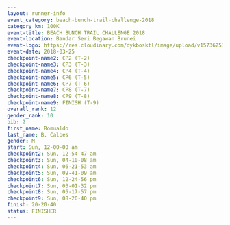 ```yaml
---
layout: runner-info 
event_category: beach-bunch-trail-challenge-2018 
category_km: 100K 
event-title: BEACH BUNCH TRAIL CHALLENGE 2018 
event-location: Bandar Seri Begawan Brunei 
event-logo: https://res.cloudinary.com/dykbosktl/image/upload/v1573625354/Logo/Logo_qug4sc.jpg 
event-date: 2018-03-25 
checkpoint-name2: CP2 (T-2) 
checkpoint-name3: CP3 (T-3) 
checkpoint-name4: CP4 (T-4) 
checkpoint-name5: CP6 (T-5) 
checkpoint-name6: CP7 (T-6) 
checkpoint-name7: CP8 (T-7) 
checkpoint-name8: CP9 (T-8) 
checkpoint-name9: FINISH (T-9) 
overall_rank: 12
gender_rank: 10
bib: 2
first_name: Romualdo
last_name: B. Calbes
gender: M
start: Sun, 12-00-00 am
checkpoint2: Sun, 12-54-47 am
checkpoint3: Sun, 04-10-08 am
checkpoint4: Sun, 06-21-53 am
checkpoint5: Sun, 09-41-09 am
checkpoint6: Sun, 12-24-56 pm
checkpoint7: Sun, 03-01-32 pm
checkpoint8: Sun, 05-17-57 pm
checkpoint9: Sun, 08-20-40 pm
finish: 20-20-40
status: FINISHER
---
```

